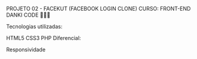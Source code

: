 
PROJETO 02 - FACEKUT (FACEBOOK LOGIN CLONE)
CURSO: FRONT-END DANKI CODE 👩🏻‍💻

Tecnologias utilizadas:

HTML5
CSS3
PHP
Diferencial:

Responsividade


